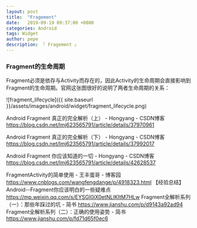 ```yaml
---
layout: post
title:  "Fragement"
date:   2019-09-19 09:37:00 +0800
categories: Android
tags: Widget
author: pepe
description: 『 Fragement 』
---
```


### **Fragment的生命周期**

Fragment必须是依存与Activity而存在的，因此Activity的生命周期会直接影响到Fragment的生命周期。官网这张图很好的说明了两者生命周期的关系：


![fragment_lifecycle]({{ site.baseurl }}/assets/images/android/widget/fragment_lifecycle.png)

























Android Fragment 真正的完全解析（上） - Hongyang - CSDN博客
https://blog.csdn.net/lmj623565791/article/details/37970961

Android Fragment 真正的完全解析（下） - Hongyang - CSDN博客
https://blog.csdn.net/lmj623565791/article/details/37992017

Android Fragment 你应该知道的一切 - Hongyang - CSDN博客
https://blog.csdn.net/lmj623565791/article/details/42628537



FragmentActivity的简单使用 - 王丰蛋哥 - 博客园
https://www.cnblogs.com/wangfengdange/p/4918323.html
【经验总结】Android--Fragment你应该明白的一些疑难点
https://mp.weixin.qq.com/s/EYSGI0iX0etNLlKItM7HLw
Fragment全解析系列（一）：那些年踩过的坑 - 简书
https://www.jianshu.com/p/d9143a92ad94
Fragment全解析系列（二）：正确的使用姿势 - 简书
https://www.jianshu.com/p/fd71d65f0ec6

